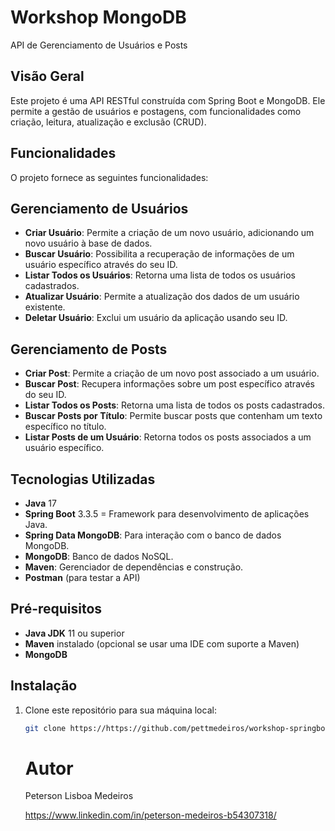 # Workshop MongoDB
API de Gerenciamento de Usuários e Posts

## Visão Geral
Este projeto é uma API RESTful construída com Spring Boot e MongoDB. Ele permite a gestão de usuários e postagens, com funcionalidades como criação, leitura, atualização e exclusão (CRUD).

## Funcionalidades
O projeto fornece as seguintes funcionalidades:

## Gerenciamento de Usuários
- **Criar Usuário**: Permite a criação de um novo usuário, adicionando um novo usuário à base de dados.
- **Buscar Usuário**: Possibilita a recuperação de informações de um usuário específico através do seu ID.
- **Listar Todos os Usuários**: Retorna uma lista de todos os usuários cadastrados.
- **Atualizar Usuário**: Permite a atualização dos dados de um usuário existente.
- **Deletar Usuário**: Exclui um usuário da aplicação usando seu ID.

## Gerenciamento de Posts
- **Criar Post**: Permite a criação de um novo post associado a um usuário.
- **Buscar Post**: Recupera informações sobre um post específico através do seu ID.
- **Listar Todos os Posts**: Retorna uma lista de todos os posts cadastrados.
- **Buscar Posts por Título**: Permite buscar posts que contenham um texto específico no título.
- **Listar Posts de um Usuário**: Retorna todos os posts associados a um usuário específico.

## Tecnologias Utilizadas

- **Java** 17
- **Spring Boot** 3.3.5 = Framework para desenvolvimento de aplicações Java.
- **Spring Data MongoDB**: Para interação com o banco de dados MongoDB.
- **MongoDB**: Banco de dados NoSQL.
- **Maven**: Gerenciador de dependências e construção.
- **Postman** (para testar a API)

## Pré-requisitos

- **Java JDK** 11 ou superior
- **Maven** instalado (opcional se usar uma IDE com suporte a Maven)
- **MongoDB**

## Instalação

1. Clone este repositório para sua máquina local:

   ```bash
   git clone https://https://github.com/pettmedeiros/workshop-springboot-mongodb
   ```

   # Autor
   Peterson Lisboa Medeiros

   https://www.linkedin.com/in/peterson-medeiros-b54307318/
